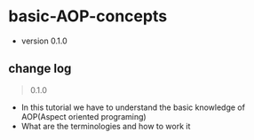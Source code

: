 # basic-AOP-concepts

- version 0.1.0

## change log

> 0.1.0
* In this tutorial we have to understand the basic knowledge of AOP(Aspect oriented programing)
* What are the terminologies and how to work it